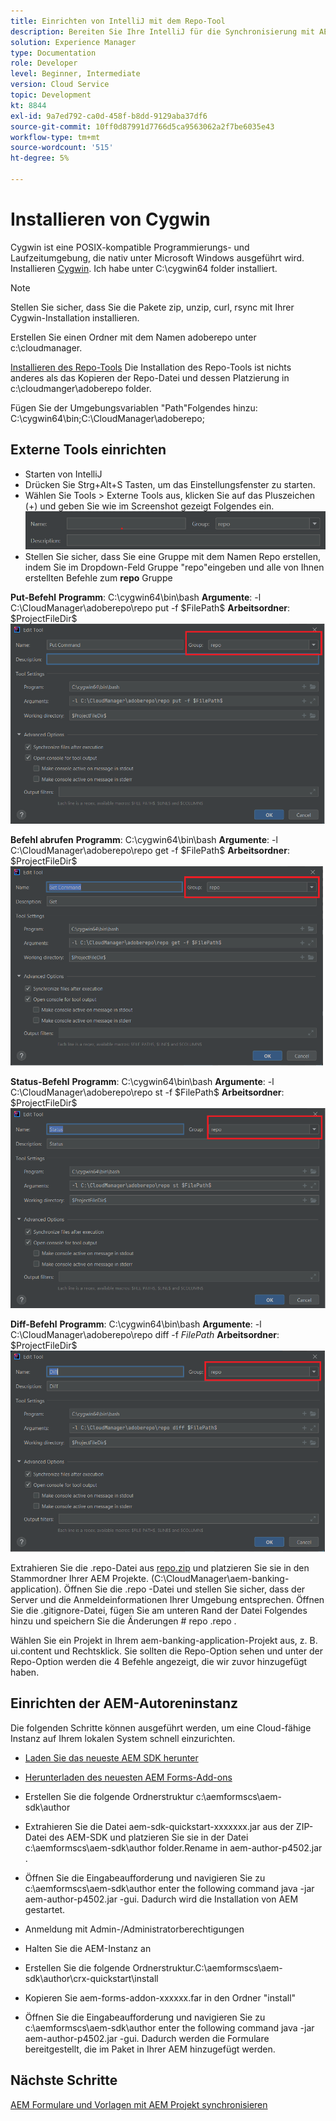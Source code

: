 ```yaml
---
title: Einrichten von IntelliJ mit dem Repo-Tool
description: Bereiten Sie Ihre IntelliJ für die Synchronisierung mit AEM Cloud-fähigen Instanz vor
solution: Experience Manager
type: Documentation
role: Developer
level: Beginner, Intermediate
version: Cloud Service
topic: Development
kt: 8844
exl-id: 9a7ed792-ca0d-458f-b8dd-9129aba37df6
source-git-commit: 10ff0d87991d7766d5ca9563062a2f7be6035e43
workflow-type: tm+mt
source-wordcount: '515'
ht-degree: 5%

---
```


# Installieren von Cygwin


Cygwin ist eine POSIX-kompatible Programmierungs- und Laufzeitumgebung, die nativ unter Microsoft Windows ausgeführt wird.
Installieren [Cygwin](https://www.cygwin.com/). Ich habe unter C:\cygwin64 folder installiert.
>[!NOTE]
> Stellen Sie sicher, dass Sie die Pakete zip, unzip, curl, rsync mit Ihrer Cygwin-Installation installieren.

Erstellen Sie einen Ordner mit dem Namen adoberepo unter c:\cloudmanager.

[Installieren des Repo-Tools](https://github.com/Adobe-Marketing-Cloud/tools/tree/master/repo) Die Installation des Repo-Tools ist nichts anderes als das Kopieren der Repo-Datei und dessen Platzierung in c:\cloudmanger\adoberepo folder.

Fügen Sie der Umgebungsvariablen &quot;Path&quot;Folgendes hinzu: C:\cygwin64\bin;C:\CloudManager\adoberepo;

## Externe Tools einrichten

* Starten von IntelliJ
* Drücken Sie Strg+Alt+S Tasten, um das Einstellungsfenster zu starten.
* Wählen Sie Tools > Externe Tools aus, klicken Sie auf das Pluszeichen (+) und geben Sie wie im Screenshot gezeigt Folgendes ein.
  ![rep](assets/repo.png)
* Stellen Sie sicher, dass Sie eine Gruppe mit dem Namen Repo erstellen, indem Sie im Dropdown-Feld Gruppe &quot;repo&quot;eingeben und alle von Ihnen erstellten Befehle zum **repo** Gruppe


**Put-Befehl**
**Programm**: C:\cygwin64\bin\bash
**Argumente**: -l C:\CloudManager\adoberepo\repo put -f \$FilePath\$
**Arbeitsordner**: \$ProjectFileDir\$
![put-command](assets/put-command.png)

**Befehl abrufen**
**Programm**: C:\cygwin64\bin\bash
**Argumente**: -l C:\CloudManager\adoberepo\repo get -f \$FilePath\$
**Arbeitsordner**: \$ProjectFileDir\$
![get-command](assets/get-command.png)

**Status-Befehl**
**Programm**: C:\cygwin64\bin\bash
**Argumente**: -l C:\CloudManager\adoberepo\repo st -f \$FilePath\$
**Arbeitsordner**: \$ProjectFileDir\$
![status-command](assets/status-command.png)

**Diff-Befehl**
**Programm**: C:\cygwin64\bin\bash
**Argumente**: -l C:\CloudManager\adoberepo\repo diff -f $FilePath$
**Arbeitsordner**: \$ProjectFileDir\$
![diff-command](assets/diff-command.png)

Extrahieren Sie die .repo-Datei aus [repo.zip](assets/repo.zip) und platzieren Sie sie in den Stammordner Ihrer AEM Projekte. (C:\CloudManager\aem-banking-application). Öffnen Sie die .repo -Datei und stellen Sie sicher, dass der Server und die Anmeldeinformationen Ihrer Umgebung entsprechen.
Öffnen Sie die .gitignore-Datei, fügen Sie am unteren Rand der Datei Folgendes hinzu und speichern Sie die Änderungen \# repo .repo .

Wählen Sie ein Projekt in Ihrem aem-banking-application-Projekt aus, z. B. ui.content und Rechtsklick. Sie sollten die Repo-Option sehen und unter der Repo-Option werden die 4 Befehle angezeigt, die wir zuvor hinzugefügt haben.

## Einrichten der AEM-Autoreninstanz

Die folgenden Schritte können ausgeführt werden, um eine Cloud-fähige Instanz auf Ihrem lokalen System schnell einzurichten.
* [Laden Sie das neueste AEM SDK herunter](https://experience.adobe.com/#/downloads/content/software-distribution/en/aemcloud.html)

* [Herunterladen des neuesten AEM Forms-Add-ons](https://experience.adobe.com/#/downloads/content/software-distribution/de/aemcloud.html)

* Erstellen Sie die folgende Ordnerstruktur c:\aemformscs\aem-sdk\author

* Extrahieren Sie die Datei aem-sdk-quickstart-xxxxxxx.jar aus der ZIP-Datei des AEM-SDK und platzieren Sie sie in der Datei c:\aemformscs\aem-sdk\author folder.Rename in aem-author-p4502.jar .

* Öffnen Sie die Eingabeaufforderung und navigieren Sie zu c:\aemformscs\aem-sdk\author enter the following command java -jar aem-author-p4502.jar -gui. Dadurch wird die Installation von AEM gestartet.
* Anmeldung mit Admin-/Administratorberechtigungen
* Halten Sie die AEM-Instanz an
* Erstellen Sie die folgende Ordnerstruktur.C:\aemformscs\aem-sdk\author\crx-quickstart\install
* Kopieren Sie aem-forms-addon-xxxxxx.far in den Ordner &quot;install&quot;
* Öffnen Sie die Eingabeaufforderung und navigieren Sie zu c:\aemformscs\aem-sdk\author enter the following command java -jar aem-author-p4502.jar -gui. Dadurch werden die Formulare bereitgestellt, die im Paket in Ihrer AEM hinzugefügt werden.

## Nächste Schritte

[AEM Formulare und Vorlagen mit AEM Projekt synchronisieren](./deploy-your-first-form.md)
